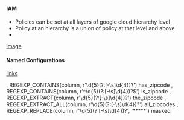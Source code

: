 #### IAM

- Policies can be set at all layers of google cloud hierarchy level
- Policy at an hierarchy is a union of policy at that level and above 
- 


[image](/resources/cloud-hierarchy.svg)




#### Named Configurations
[links](https://stackoverflow.com/questions/44820119/how-to-use-multiple-service-accounts-with-gcloud)

  , REGEXP_CONTAINS(column, r'\d{5}(?:[-\s]\d{4})?') has_zipcode
  , REGEXP_CONTAINS(column, r'^\d{5}(?:[-\s]\d{4})?$') is_zipcode
  , REGEXP_EXTRACT(column, r'\d{5}(?:[-\s]\d{4})?') the_zipcode 
  , REGEXP_EXTRACT_ALL(column, r'\d{5}(?:[-\s]\d{4})?') all_zipcodes 
  , REGEXP_REPLACE(column, r'\d{5}(?:[-\s]\d{4})?', '*****') masked